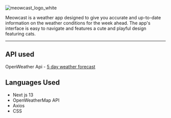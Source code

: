 ![meowcast_logo_white](https://user-images.githubusercontent.com/91308007/221099974-22e84b57-8c4f-413b-a490-b442556960d4.png)

Meowcast is a weather app designed to give you accurate and up-to-date information on the weather conditions for the week ahead. The app's interface is easy to navigate and features a cute and playful design featuring cats.
<hr>

## API used

OpenWeather Api - <a href='https://openweathermap.org/forecast5'>5 day weather forecast</a>

## Languages Used
- Next js 13
- OpenWeatherMap API
- Axios
- CSS

